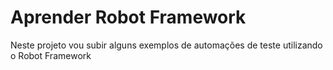 # Aprender Robot Framework

Neste projeto vou subir alguns exemplos de automações de teste utilizando o Robot Framework
